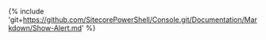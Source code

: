 {% include 'git+https://github.com/SitecorePowerShell/Console.git/Documentation/Markdown/Show-Alert.md' %}
